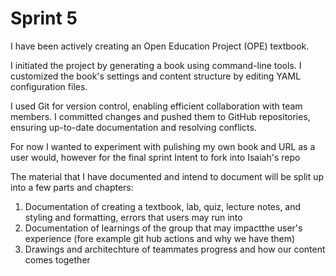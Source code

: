 <!-- #region -->
Sprint 5
=====================================

I have been actively creating an Open Education Project (OPE) textbook. 

I initiated the project by generating a book using command-line tools. I customized the book's settings and content structure by editing YAML configuration files.

I used Git for version control, enabling efficient collaboration with team members. I committed changes and pushed them to GitHub repositories, ensuring up-to-date documentation and resolving conflicts. 

For now I wanted to experiment with pulishing my own book and URL as a user would, however for the final sprint Intent to fork into Isaiah's 
repo

The material that I have documented and intend to document will be split up into a few parts and chapters: 
1. Documentation of creating a textbook, lab, quiz, lecture notes, and styling and formatting, errors that users may run into 
2. Documentation of learnings of the group that may impactthe user's experience (fore example git hub actions and why we have them)
3. Drawings and architechture of teammates progress and how our content comes together  

<!-- #endregion -->
